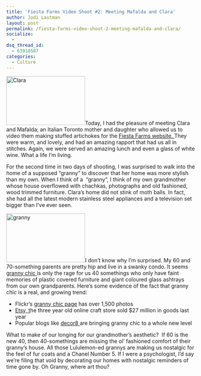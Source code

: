 ```yaml
---
title: 'Fiesta Farms Video Shoot #2: Meeting Mafalda and Clara'
author: Jodi Lastman
layout: post
permalink: /fiesta-farms-video-shoot-2-meeting-mafalda-and-clara/
socialize:
  - 
dsq_thread_id:
  - 63910587
categories:
  - Culture
---
```

<img class="alignleft size-thumbnail wp-image-1877" title="Clara" src="http://hypenotic.com/wordpress/wp-content/uploads/2010/02/Clara-210x130.jpg" alt="Clara" width="210" height="130" />Today, I had the pleasure of meeting Clara and Mafalda; an Italian Toronto mother and daughter who allowed us to video them making stuffed artichokes for the [Fiesta Farms website. ][1] They were warm, and lovely, and had an amazing rapport that had us all in stitches. Again, we were served an amazing lunch and even a glass of white wine. What a life I&#8217;m living.

For the second time in two days of shooting, I was surprised to walk into the home of a supposed &#8220;granny&#8221; to discover that her home was more stylish than my own. When I think of a  &#8220;granny&#8221;, I think of my own grandmother whose house overflowed with chachkas, photographs and old fashioned, wood trimmed furniture. Clara&#8217;s home did not stink of moth balls. In fact, she had all the latest modern stainless steel appliances and a television set bigger than I&#8217;ve ever seen.

<img class="alignleft size-thumbnail wp-image-1889" title="granny" src="http://hypenotic.com/wordpress/wp-content/uploads/2010/02/granny-210x130.jpg" alt="granny" width="210" height="130" />I don&#8217;t know why I&#8217;m surprised. My 60 and 70-something parents are pretty hip and live in a swanky condo. It seems [granny chic ][2]is only the rage for us 40 somethings who only have faint memories of plastic covered furniture and giant coloured glass ashtrays from our own grandparents. Here&#8217;s some evidence of the fact that granny chic is a real, and growing trend:

*   Flickr&#8217;s [granny chic page][3] has over 1,500 photos
*   [Etsy, t][4]he three year old online craft store sold $27 million in goods last year
*   Popular blogs like [decor8 ][5]are bringing granny chic to a whole new level

What to make of our longing for our grandmother&#8217;s aesthetic?  If 60 is the new 40, then 40-somethings are missing the ol&#8217; fashioned comfort of their granny&#8217;s house. All those Lululemon-ed grannys are making us nostalgic for the feel of fur coats and a Chanel Number 5. If I were a psychologist, I&#8217;d say we&#8217;re filing that void by decorating our homes with nostalgic reminders of time gone by. Oh Granny, where art thou?

 [1]: http://www.fiestafarms.ca
 [2]: http://www.apartmenttherapy.com/chicago/house-tours/heather-spriggs-vintage-granny-chic-097198
 [3]: http://www.flickr.com/groups/granny_chic/
 [4]: http://www.etsy.com
 [5]: http://decor8blog.com/